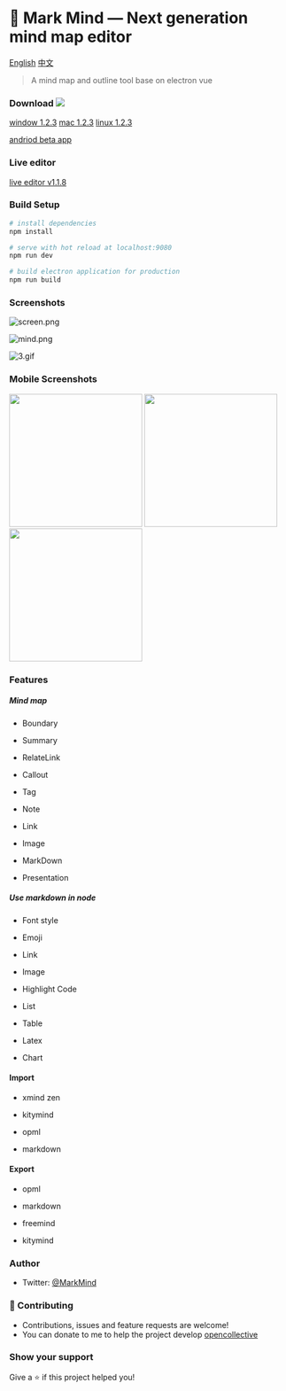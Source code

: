 # :wave: Mark Mind  — Next generation mind map editor

[English](https://github.com/MarkMindLtd/Mark-Mind) [中文](https://github.com/MarkMindLtd/Mark-Mind/blob/main/README%20-%20zh.md)



> A mind map and outline tool base on electron vue

### Download ![](https://img.shields.io/github/downloads/MarkMindLtd/Mark-Mind/total)

[window 1.2.3](https://github.com/MarkMindLtd/Mark-Mind/releases/download/v1.2.3/Mark.Mind.Setup.1.2.3.exe)
[mac 1.2.3](https://github.com/MarkMindLtd/Mark-Mind/releases/download/v1.2.3/Mark.Mind-1.2.3.dmg)
[linux 1.2.3](https://github.com/MarkMindLtd/Mark-Mind/releases/download/v1.2.3/Mark.Mind-1.2.3.AppImage)

[andriod beta app ](https://github.com/MarkMindLtd/Mark-Mind/releases/download/v1.1.9/markmind.andriod.apk)

### Live editor

[live editor v1.1.8](https://www.markmind.org)

### Build Setup

```bash
# install dependencies
npm install

# serve with hot reload at localhost:9080
npm run dev

# build electron application for production
npm run build
```

### Screenshots

![screen.png](https://i.loli.net/2020/11/19/2EXh9HCOodcQN5G.png)

![mind.png](https://i.loli.net/2020/11/20/P6SQ24gJ5jXHfpi.png)

![3.gif](https://i.loli.net/2020/11/22/1zEPFiguDobOI7X.gif)


### Mobile Screenshots

<div>
  <img width="240px" src="https://user-images.githubusercontent.com/18719494/106353147-6b4ac700-6323-11eb-8fe7-5f5020b7bfa6.jpg"/>
  <img width="240px" src="https://user-images.githubusercontent.com/18719494/106353172-8ddce000-6323-11eb-95ca-b9e9c65a2700.jpg"/>
  <img width="240px" src="https://user-images.githubusercontent.com/18719494/106353177-99300b80-6323-11eb-8a1c-0a731c604e02.jpg"/>
</div>

### Features

##### Mind map

- Boundary

- Summary

- RelateLink

- Callout

- Tag

- Note

- Link

- Image

- MarkDown

- Presentation

##### Use markdown in node

- Font style

- Emoji

- Link

- Image

- Highlight Code

- List

- Table

- Latex

- Chart

#### Import

- xmind zen

- kitymind

- opml

- markdown

#### Export

- opml

- markdown

- freemind

- kitymind

### Author

- Twitter: [@MarkMind](https://twitter.com/MarkMind9)

### 🤝 Contributing

- Contributions, issues and feature requests are welcome!
- You can donate to me to help the project develop [opencollective](https://opencollective.com/markmindltd)

### Show your support

Give a ⭐️ if this project helped you!
